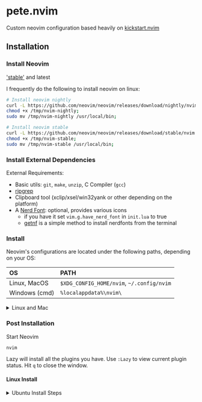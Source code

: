 # pete.nvim

Custom neovim configuration based heavily on [kickstart.nvim](https://github.com/nvim-lua/kickstart.nvim)

## Installation

### Install Neovim

['stable'](https://github.com/neovim/neovim/releases/tag/stable) and latest

I frequently do the following to install neovim on linux:

```bash
# Install neovim nightly
curl -L https://github.com/neovim/neovim/releases/download/nightly/nvim.appimage -o /tmp/nvim-nightly;
chmod +x /tmp/nvim-nightly;
sudo mv /tmp/nvim-nightly /usr/local/bin;

# Install neovim stable
curl -L https://github.com/neovim/neovim/releases/download/stable/nvim.appimage -o /tmp/nvim-stable;
chmod +x /tmp/nvim-stable;
sudo mv /tmp/nvim-stable /usr/local/bin;

```

### Install External Dependencies

External Requirements:
- Basic utils: `git`, `make`, `unzip`, C Compiler (`gcc`)
- [ripgrep](https://github.com/BurntSushi/ripgrep#installation)
- Clipboard tool (xclip/xsel/win32yank or other depending on the platform)
- A [Nerd Font](https://www.nerdfonts.com/): optional, provides various icons
  - if you have it set `vim.g.have_nerd_font` in `init.lua` to true
  - [getnf](https://github.com/getnf/getnf) is a simple method to install nerdfonts from the terminal

### Install

Neovim's configurations are located under the following paths, depending on your OS:

| OS | PATH |
| :- | :--- |
| Linux, MacOS | `$XDG_CONFIG_HOME/nvim`, `~/.config/nvim` |
| Windows (cmd)| `%localappdata%\nvim\` |

<details><summary> Linux and Mac </summary>

```sh
git clone https://github.com/Peter-McKinney/pete.nvim.git "${XDG_CONFIG_HOME:-$HOME/.config}"/nvim
```

</details>

### Post Installation

Start Neovim

```sh
nvim
```

Lazy will install all the plugins you have. Use `:Lazy` to view
current plugin status. Hit `q` to close the window.

#### Linux Install
<details><summary>Ubuntu Install Steps</summary>

```
sudo add-apt-repository ppa:neovim-ppa/unstable -y
sudo apt update
sudo apt install make gcc ripgrep unzip git xclip neovim
```
</details>
